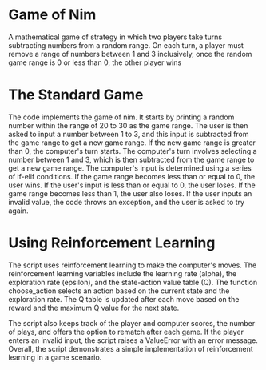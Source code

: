 # Game of Nim
A mathematical game of strategy in which two players take turns subtracting numbers from a random range. On each turn, a player must remove a range of numbers between 1 and 3 inclusively, once the random game range is 0 or less than 0, the other player wins

# The Standard Game
The code implements the game of nim. It starts by printing a random number within the range of 20 to 30 as the game range. The user is then asked to input a number between 1 to 3, and this input is subtracted from the game range to get a new game range. If the new game range is greater than 0, the computer's turn starts. The computer's turn involves selecting a number between 1 and 3, which is then subtracted from the game range to get a new game range. The computer's input is determined using a series of if-elif conditions. If the game range becomes less than or equal to 0, the user wins. If the user's input is less than or equal to 0, the user loses. If the game range becomes less than 1, the user also loses. If the user inputs an invalid value, the code throws an exception, and the user is asked to try again.

# Using Reinforcement Learning
The script uses reinforcement learning to make the computer's moves. The reinforcement learning variables include the learning rate (alpha), the exploration rate (epsilon), and the state-action value table (Q). The function choose_action selects an action based on the current state and the exploration rate. The Q table is updated after each move based on the reward and the maximum Q value for the next state.

The script also keeps track of the player and computer scores, the number of plays, and offers the option to rematch after each game. If the player enters an invalid input, the script raises a ValueError with an error message. Overall, the script demonstrates a simple implementation of reinforcement learning in a game scenario.
